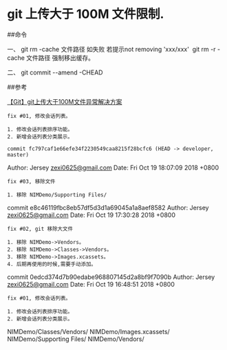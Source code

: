 # git 上传大于 100M 文件限制.

##命令

一、
git rm -cache 文件路径 
如失败
若提示not removing 'xxx/xxx' 
git rm -r -cache 文件路径 强制移出缓存。

二、 git commit --amend -CHEAD


##参考

[【Git】git上传大于100M文件异常解决方案](https://blog.csdn.net/jabony/article/details/80626888)


    fix #01, 修改会话列表。

    1. 修改会话列表排序功能。
    2. 新增会话列表分类展示。

    commit fc797caf1e66efe34f2230549caa8215f28bcfc6 (HEAD -> developer, master)
Author: Jersey <zexi0625@gmail.com>
Date:   Fri Oct 19 18:07:09 2018 +0800

    fix #03, 移除文件

    1. 移除 NIMDemo/Supporting Files/

commit e8c46119fbc8eb57df5d3d1a69045a1a8aef8582
Author: Jersey <zexi0625@gmail.com>
Date:   Fri Oct 19 17:30:28 2018 +0800

    fix #02, git 移除大文件

    1. 移除 NIMDemo->Vendors。
    2. 移除 NIMDemo->Classes->Vendors。
    3. 移除 NIMDemo->Images.xcassets。
    4. 后期再使用的时候,需要手动添加。

commit 0edcd374d7b90edabe968807145d2a8bf9f7090b
Author: Jersey <zexi0625@gmail.com>
Date:   Fri Oct 19 16:48:51 2018 +0800

    fix #01, 修改会话列表。

    1. 修改会话列表排序功能。
    2. 新增会话列表分类展示。

    
    
  NIMDemo/Classes/Vendors/
	NIMDemo/Images.xcassets/
	NIMDemo/Supporting Files/
	NIMDemo/Vendors/



